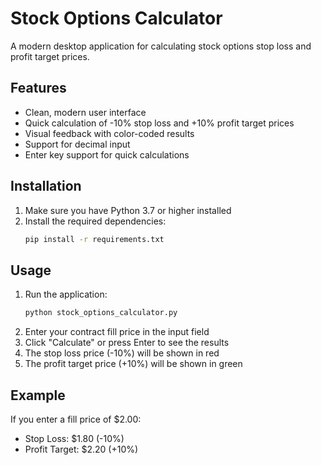 # Stock Options Calculator

A modern desktop application for calculating stock options stop loss and profit target prices.

## Features

- Clean, modern user interface
- Quick calculation of -10% stop loss and +10% profit target prices
- Visual feedback with color-coded results
- Support for decimal input
- Enter key support for quick calculations

## Installation

1. Make sure you have Python 3.7 or higher installed
2. Install the required dependencies:
   ```bash
   pip install -r requirements.txt
   ```

## Usage

1. Run the application:
   ```bash
   python stock_options_calculator.py
   ```
2. Enter your contract fill price in the input field
3. Click "Calculate" or press Enter to see the results
4. The stop loss price (-10%) will be shown in red
5. The profit target price (+10%) will be shown in green

## Example

If you enter a fill price of $2.00:
- Stop Loss: $1.80 (-10%)
- Profit Target: $2.20 (+10%)
